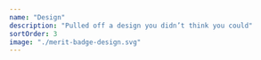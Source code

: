 ```yaml
---
name: "Design"
description: "Pulled off a design you didn’t think you could"
sortOrder: 3
image: "./merit-badge-design.svg"
---
```

